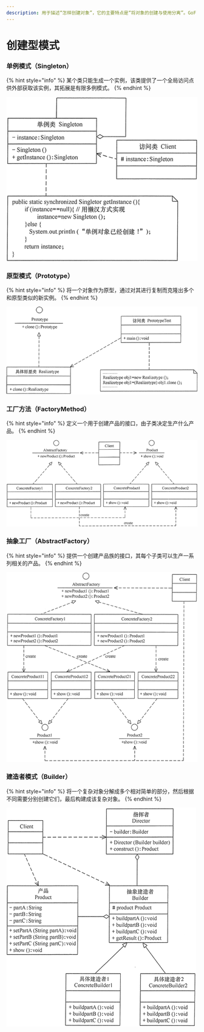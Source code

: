 ```yaml
---
description: 用于描述“怎样创建对象”，它的主要特点是“将对象的创建与使用分离”。GoF 中提供了单例、原型、工厂方法、抽象工厂、建造者等 5 种创建型模式。
---
```


# 创建型模式

### 单例模式（Singleton）

{% hint style="info" %}
某个类只能生成一个实例，该类提供了一个全局访问点供外部获取该实例，其拓展是有限多例模式。
{% endhint %}

![Singleton Class Diagram](../../.gitbook/assets/singleton.gif)

### 原型模式（Prototype）

{% hint style="info" %}
将一个对象作为原型，通过对其进行复制而克隆出多个和原型类似的新实例。
{% endhint %}

![Prototype Class Diagram](../../.gitbook/assets/prototype.gif)

### 工厂方法（FactoryMethod）

{% hint style="info" %}
定义一个用于创建产品的接口，由子类决定生产什么产品。
{% endhint %}

![FactoryMethod Class Diagram](../../.gitbook/assets/factorymethod.gif)

### 抽象工厂（AbstractFactory）

{% hint style="info" %}
提供一个创建产品族的接口，其每个子类可以生产一系列相关的产品。
{% endhint %}

![Abstract Factory Class Diagram](../../.gitbook/assets/image%20%284%29.png)

### 建造者模式（Builder）

{% hint style="info" %}
将一个复杂对象分解成多个相对简单的部分，然后根据不同需要分别创建它们，最后构建成该复杂对象。
{% endhint %}

![Builder Class Diagram](../../.gitbook/assets/image%20%2820%29.png)

